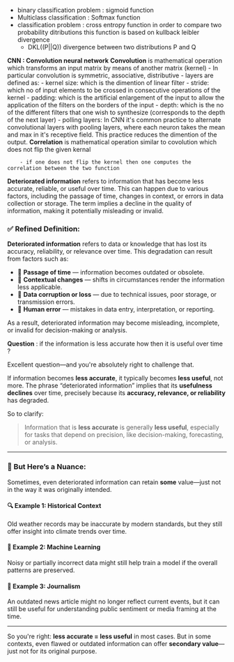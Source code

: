- binary classification problem : sigmoid function 
- Multiclass classification : Softmax function 
- classification problem : cross entropy function in order to compare two probability ditributions this function is based on kullback leibler divergence 
	- DKL((P||Q)) divergence between two distributions P and Q 

**CNN : Convolution neural network** 
	**Convolution** is mathematical operation which transforms an input matrix by means of another matrix (kernel)
 		- In particular convolution is symmetric, associative, distributive 
		- layers are defined as:
			- kernel size: which is the dimention of linear filter 
			- stride: which no of input elements to be crossed in consecutive operations of the kernel
			- padding: which is the artificial enlargement of the input to allow the application of the filters on the borders of the input 
			- depth: which is the no of the different filters that one wish to synthesize (corresponds to the depth of the next layer)
      			- polling layers: In CNN it's common practice to alternate convolutional layers with pooling layers, where each neuron takes the mean and max in it's receptive field. This practice reduces the dimention of the output.
	**Correlation** is mathematical operation similar to covolution which does not flip the given kernal 		
   	
    	- if one does not flip the kernel then one computes the correlation between the two function 


**Deteriorated information** refers to information that has become less accurate, reliable, or useful over time. This can happen due to various factors, including the passage of time, changes in context, or errors in data collection or storage. 
The term implies a decline in the quality of information, making it potentially misleading or invalid. 

### ✅ Refined Definition:
**Deteriorated information** refers to data or knowledge that has lost its accuracy, reliability, or relevance over time. This degradation can result from factors such as:

- 📆 **Passage of time** — information becomes outdated or obsolete.
- 🔄 **Contextual changes** — shifts in circumstances render the information less applicable.
- 🧪 **Data corruption or loss** — due to technical issues, poor storage, or transmission errors.
- 🧍 **Human error** — mistakes in data entry, interpretation, or reporting.

As a result, deteriorated information may become misleading, incomplete, or invalid for decision-making or analysis.

**Question** : if the information is less accurate how then it is useful over time ?

Excellent question—and you're absolutely right to challenge that.

If information becomes **less accurate**, it typically becomes **less useful**, not more. The phrase “deteriorated information” implies that its **usefulness declines** over time, precisely because its **accuracy, relevance, or reliability** has degraded.

So to clarify:

> Information that is **less accurate** is generally **less useful**, especially for tasks that depend on precision, like decision-making, forecasting, or analysis.

---

### 🧠 But Here’s a Nuance:
Sometimes, even deteriorated information can retain **some** value—just not in the way it was originally intended.

#### 🔍 Example 1: Historical Context
Old weather records may be inaccurate by modern standards, but they still offer insight into climate trends over time.

#### 🧪 Example 2: Machine Learning
Noisy or partially incorrect data might still help train a model if the overall patterns are preserved.

#### 📰 Example 3: Journalism
An outdated news article might no longer reflect current events, but it can still be useful for understanding public sentiment or media framing at the time.

---

So you're right: **less accurate = less useful** in most cases. But in some contexts, even flawed or outdated information can offer **secondary value**—just not for its original purpose.
